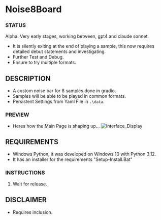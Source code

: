 # Noise8Board

### STATUS
Alpha. Very early stages, working between, gpt4 and claude sonnet.
- It is silently exiting at the end of playing a sample, this now requires detailed debut statements and investigating.
- Further Test and Debug. 
- Ensure to try multiple formats.

## DESCRIPTION
- A custom noise bar for 8 samples done in gradio.
- Samples will be able to be played in common formats.
- Persistent Settings from Yaml File in `.\data`.

### PREVIEW
- Heres how the Main Page is shaping up...
![Interface_Display](https://github.com/wiseman-timelord/Noise8Board/blob/main/media/gradio_display.jpg)

## REQUIREMENTS
- Windows Python, it was developed on Windows 10 with Python 3.12.
- It has an installer for the requirements "Setup-Install.Bat"

### INSTRUCTIONS
1. Wait for release.

## DISCLAIMER
- Requires inclusion.
